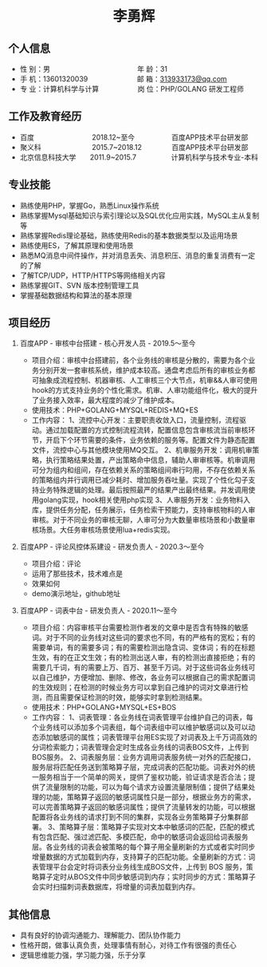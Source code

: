  <center>
     <h1>李勇辉</h1>
 </center>

## 个人信息 

* 性 别：男&emsp;&emsp;&emsp;&emsp;&emsp;&emsp;&emsp;&emsp;&emsp;&emsp;&emsp;&emsp;&ensp;年 龄：31  
* 手 机：13601320039 &emsp;&emsp;&emsp;&emsp;&emsp;&emsp;&ensp;  邮 箱：313933173@qq.com    
* 专 业：计算机科学与计算 &emsp;&emsp;&emsp;&emsp;&emsp; 岗 位：PHP/GOLANG 研发工程师

## 工作及教育经历

* 百度&emsp;&emsp;&emsp; &emsp;&emsp;&emsp;&ensp;&ensp;&ensp;&ensp;2018.12~至今&emsp;&emsp;&emsp;&emsp;&emsp; 百度APP技术平台研发部
* 聚义科&emsp;&emsp; &emsp;&emsp;&emsp;&ensp;&ensp;&ensp;&ensp;2015.7~2018.12&emsp;&emsp;&emsp;&emsp; 百度APP技术平台研发部
* 北京信息科技大学&emsp;&emsp;2011.9~2015.7&emsp;&emsp;&emsp;&emsp;&emsp;计算机科学与技术专业-本科

## 专业技能

* 熟练使用PHP，掌握Go，熟悉Linux操作系统
* 熟练掌握Mysql基础知识与索引理论以及SQL优化应用实践，MySQL主从复制等
* 熟练掌握Redis理论基础，熟练使用Redis的基本数据类型以及运用场景
* 熟练使用ES，了解其原理和使用场景
* 熟悉MQ消息中间件操作，并对消息丢失、消息积压、消息的重复消费有一定的了解
* 了解TCP/UDP，HTTP/HTTPS等网络相关内容
* 熟练掌握GIT、SVN 版本控制管理工具
* 掌握基础数据结构和算法的基本原理


## 项目经历

1. 百度APP - 审核中台搭建 - 核心开发人员 - 2019.5～至今
    * 项目介绍：审核中台搭建前，各个业务线的审核是分散的，需要为各个业务分别开发一套审核系统，维护成本较高。通盘考虑后所有的审核业务都可抽象成流程控制、机器审核、人工审核三个大节点，机审&&人审可使用hook的方式支持业务的个性化需求。机审、人审功能组件化，极大的提升了业务接入效率，最大程度的减少了维护成本。
    * 使用技术：PHP+GOLANG+MYSQL+REDIS+MQ+ES
    * 工作内容：
		1、流控中心开发：主要职责收敛入口，流量控制，流程驱动。通过加载配置的方式控制流程流转，配置信息包含审核流当前审核环节，开启下个环节需要的条件，业务依赖的服务等。配置文件为静态配置文件，流控中心与其他模块使用MQ交互。
		2、机审服务开发：调用机审策略，执行策略结果处置，产出策略命中信息，辅助人审审核等。机审调用可分为组内和组间，存在依赖关系的策略组间串行叼用，不存在依赖关系的策略组内并行调用已减少耗时、增加服务吞吐量。实现了个性化勾子支持业务特殊逻辑的处理。最后按照最严的结果产出最终结果。并发调用使用golang实现，hook相关使用php实现
		3、人审服务开发：业务物料入库，提供任务分配，任务展示，任务检索干预能力，支持审核物料的人审审核。对于不同业务的审核无聊，人审可分为大数量审核场景和小数量审核场景。大任务审核场景使用lua+redis实现。


2. 百度APP - 评论风控体系建设 - 研发负责人 - 2020.3～至今
    * 项目介绍：评论
    * 运用了那些技术，技术难点是
    * 效果如何
    * demo演示地址，github地址


3. 百度APP - 词表中台 - 研发负责人 - 2020.11～至今
	* 项目介绍：内容审核平台需要检测作者发的文章中是否含有特殊的敏感词。对于不同的业务线对这些词的要求也不同，有的严格有的宽松；有的需要单词，有的需要多词；有的需要检测出隐含词、变体词；有的在标题生效，有的在正文生效；有的检测出送人审，有的检测出直接拒绝；有的需要几千词，有的需要上万、百万、甚至千万词。对于这些词各业务线可以自己维护，方便增加、删除、修改，各业务可以根据自己的需求配置词的生效规则；在检测的时候业务方可以拿到自己维护的词对文章进行检测，而且需要保证检测的时效，能够实时拿到检测结果。
    * 使用技术：PHP+GOLANG+MYSQL+ES+BOS
    * 工作内容：
		1、词表管理：各业务线在词表管理平台维护自己的词表，每个业务线可以添加多个词表组，每个词表组中可以维护敏感词以及可以动态添加敏感词的属性；词表管理平台用ES实现了对词表及上千万词高效的分词检索能力；词表管理会定时生成各业务线的词表BOS文件，上传到BOS服务。
		2、词表服务层：业务方调用词表服务统一对外的匹配接口，服务层将匹配任务送到策略算子层，完成词表的匹配功能。词表对外的统一服务相当于一个简单的网关，提供了鉴权功能，验证请求是否合法；提供了流量限制的功能，可以为每个请求方设置流量限制值；提供了结果处理的功能，策略算子返回的敏感词属性只是一部分，根据业务方的需求，可以完善策略算子返回的敏感词属性；提供了流量转发的功能，可以根据配置将各业务线的请求打到不同的集群，实现各业务策略算子分集群部署。
		3、策略算子层：策略算子实现对文本中敏感词的匹配，匹配的模式有包含匹配、强过滤匹配、多模匹配，命中的敏感词会返回给词表服务层。各业务线的词表会被策略的每个算子用全量刷新的方式或者实时同步增量数据的方式加载到内存，支持算子的匹配功能。全量刷新的方式：词表管理平台会定时将词表分业务线生成BOS文件，上传到 BOS 服务，策略算子定时从BOS文件中同步敏感词到内存；实时同步的方式：策略算子会实时扫描刺词表数据库，将增量的词表加载到内存。


## 其他信息 
* 具有良好的协调沟通能力、理解能力、团队协作能力
* 性格开朗，做事认真负责，处理事情有耐心，对待工作有很强的责任心
* 逻辑思维能力强，学习能力强，乐于分享
